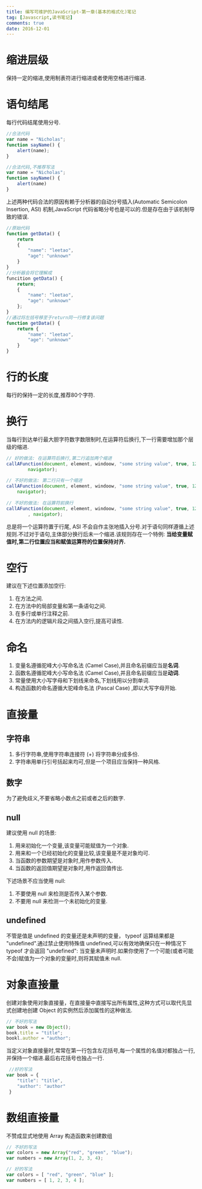 ```yaml
---
title: 编写可维护的JavaScript-第一章(基本的格式化)笔记
tag: [Javascript,读书笔记]
comments: true
date: 2016-12-01
---
```








# 缩进层级

保持一定的缩进,使用制表符进行缩进或者使用空格进行缩进.

# 语句结尾

每行代码结尾使用分号.

```javascript
//合法代码
var name = "Nicholas";
function sayName() {
    alert(name);
}

//合法代码,不推荐写法
var name = "Nicholas";
function sayName() {
    alert(name)
}
```
上述两种代码合法的原因有赖于分析器的自动分号插入(Automatic Semicolon Insertion, ASI) 机制,JavaScript 代码省略分号也是可以的.但是存在由于该机制导致的错误.

```javascript
//原始代码
function getData() {
    return 
    {
        "name": "leetao",
        "age": "unknown"
    }
}
//分析器会将它理解成
funcition getData() {
    return;
    {
        "name": "leetao",
        "age": "unknown"
    };
}
//通过将左括号移至于return同一行修复该问题
function getData() {
    return {
        "name": "leetao",
        "age": "unknown"
    }
}
```

# 行的长度

每行的保持一定的长度,推荐80个字符.

# 换行

当每行到达单行最大胆字符数字数限制时,在运算符后换行,下一行需要增加那个层级的缩进.

```javascript
// 好的做法: 在运算符后换行,第二行追加两个缩进
callAFunction(document, element, windoow, "some string value", true, 123,
        navigator);
        
// 不好的做法: 第二行只有一个缩进
callAFunction(document, element, windoow, "some string value", true, 123,
    navigator);
    
// 不好的做法: 在运算符前换行
callAFunction(document, element, windoow, "some string value", true, 123
        , navigator);
```
 
总是将一个运算符置于行尾, ASI 不会自作主张地插入分号.对于语句同样遵循上述规则.不过对于语句,主体部分换行后未一个缩进.该规则存在一个特例: **当给变量赋值时,第二行位置应当和赋值运算符的位置保持对齐.**
 
 
# 空行

建议在下述位置添加空行:

 1. 在方法之间.
 2. 在方法中的局部变量和第一条语句之间.
 3. 在多行或单行注释之前.
 4. 在方法内的逻辑片段之间插入空行,提高可读性.
 

# 命名

1. 变量名遵循驼峰大小写命名法 (Camel Case),并且命名前缀应当是**名词**.
2. 函数名遵循驼峰大小写命名法 (Camel Case),并且命名前缀应当是**动词**.
3. 常量使用大小写字母和下划线来命名,下划线用以分割单词.
4. 构造函数的命名遵循大驼峰命名法 (Pascal Case) ,即以大写字母开始.

# 直接量

## 字符串

1. 多行字符串,使用字符串连接符 (+) 将字符串分成多份.
2. 字符串用单行引号括起来均可,但是一个项目应当保持一种风格.

## 数字

为了避免歧义,不要省略小数点之前或者之后的数字.

## null

建议使用 null 的场景:

1. 用来初始化一个变量,该变量可能赋值为一个对象.
2. 用来和一个已经初始化的变量比较,该变量是不是对象均可.
3. 当函数的参数期望是对象时,用作参数传入.
4. 当函数的返回值期望是对象时,用作返回值传出.

下述场景不应当使用 null:

1. 不要使用 null 来检测是否传入某个参数.
2. 不要用 null 来检测一个未初始化的变量.

## undefined

不管是值是 undefined 的变量还是未声明的变量， typeof 运算结果都是 "undefined".通过禁止使用特殊值 undefined,可以有效地确保只在一种情况下 typeof 才会返回 "undefined": 当变量未声明时.如果你使用了一个可能(或者可能不会)赋值为一个对象的变量时,则将其赋值未 null.

# 对象直接量

创建对象使用对象直接量，在直接量中直接写出所有属性,这种方式可以取代先显式创建地创建 Object 的实例然后添加属性的这种做法.

```javascript
// 不好的写法
var book = new Object();
book.title = "title";
bookl.author = "author";
```
 
当定义对象直接量时,常常在第一行包含左花括号,每一个属性的名值对都独占一行,并保持一个缩进.最后右花括号也独占一行.
 
```javascript
 //好的写法
var book = {
    "title": "title",
    "author": "author"
 }
```
# 数组直接量

不赞成显式地使用 Array  构造函数来创建数组

```javascript
// 不好的写法
var colors = new Array("red", "green", "blue");
var numbers = new Array(1, 2, 3, 4);

// 好的写法
var colors = [ "red", "green", "blue" ];
var numbers = [ 1, 2, 3, 4 ];
```
 
 
 
 
 
 
 